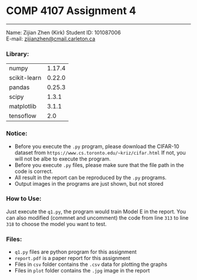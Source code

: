 # COMP 4107 Assignment 4
-----------

Name: Zijian Zhen (Kirk)
Student ID: 101087006  
E-mail: zijianzhen@cmail.carleton.ca  



### Library:
|||
|:---|:---|
|numpy|1.17.4
|scikit-learn|0.22.0
|pandas|0.25.3
|scipy|1.3.1
|matplotlib|3.1.1
|tensoflow|2.0

### Notice:
* Before you execute the `.py` program, please download the CIFAR-10 dataset from `https://www.cs.toronto.edu/~kriz/cifar.html`
If not, you will not be albe to execute the program.
* Before you execute `.py` files, please make sure that the file path in the code is correct.
* All result in the report can be reproduced by the `.py` programs.
* Output images in the programs are just shown, but not stored

### How to Use:
Just execute the `q1.py`, the program would train Model E in the report.
You can also modified (commnet and uncomment) the code from line `313` to line `318`
to choose the model you want to test.


### Files:
* `q1.py` files are python program for this assignment
* `report.pdf` is a paper report for this assignment
* Files in `csv` folder contains the `.csv` data for plotting the graphs
* Files in `plot` folder contains the `.jpg` image in the report
